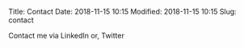 Title: Contact
Date: 2018-11-15 10:15
Modified: 2018-11-15 10:15
Slug: contact

Contact me via LinkedIn or, Twitter
